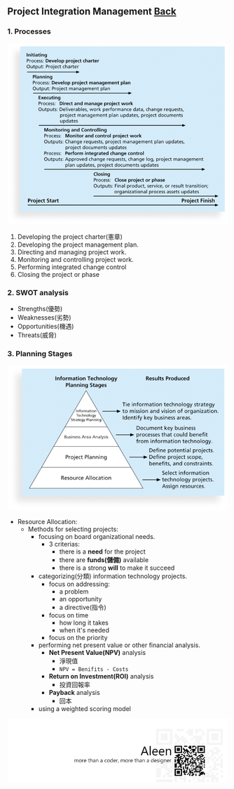 ## Project Integration Management	[Back](./../projectManagement.md)

### 1. Processes

<img src="./processes.png">

1. Developing the project charter(憲章)
2. Developing the project management plan.
3. Directing and managing project work.
4. Monitoring and controlling project work.
5. Performing integrated change control
6. Closing the project or phase

### 2. SWOT analysis

- Strengths(優勢)
- Weaknesses(劣勢)
- Opportunities(機遇)
- Threats(威脅)

### 3. Planning Stages

<img src="./planning_stages.png">

- Resource Allocation:
    - Methods for selecting projects:
        - focusing on board organizational needs.
            - 3 criterias:
                - there is a **need** for the project
                - there are **funds(儲備)** available
                - there is a strong **will** to make it succeed
        - categorizing(分類) information technology projects.
            - focus on addressing:
                - a problem
                - an opportunity
                - a directive(指令)
            - focus on time
                - how long it takes
                - when it's needed
            - focus on the priority
        - performing net present value or other financial analysis.
            - **Net Present Value(NPV)** analysis
                - 淨現值
                - `NPV = Benifits - Costs`
            - **Return on Investment(ROI)** analysis
                - 投資回報率
            - **Payback** analysis
                - 回本
        - using a weighted scoring model

<a href="http://aleen42.github.io/" target="_blank" ><img src="./../../pic/tail.gif"></a>
